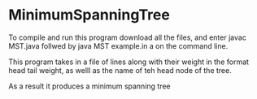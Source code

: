 # MinimumSpanningTree

To compile and run this program download all the files, and enter javac MST.java follwed by java MST example.in a on the command line.

This program takes in a file of lines along with their weight in the format head tail weight, as welll as the name of teh head node of the tree.

As a result it produces a minimum spanning tree
